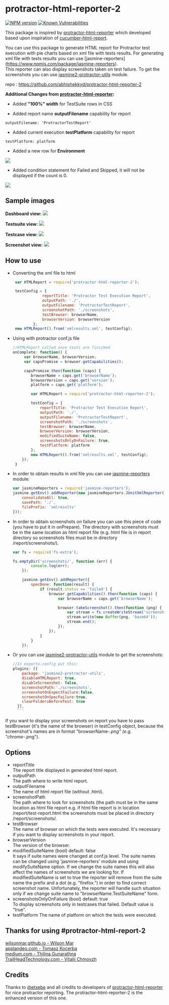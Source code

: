 protractor-html-reporter-2
=================================

[![NPM version](https://img.shields.io/npm/v/protractor-html-reporter-2.svg)](https://www.npmjs.com/package/protractor-html-reporter-2)
[![Known Vulnerabilities](https://snyk.io/test/github/abhishekkyd/protractor-html-reporter-2/badge.svg)](https://snyk.io/test/github/abhishekkyd/protractor-html-reporter-2)

This package is inspired by [protractor-html-reporter](https://github.com/etxebe/protractor-html-reporter) which developed based upon inspiration of [cucumber-html-report](https://www.npmjs.com/package/cucumber-html-reporter).

You can use this package to generate HTML report for Protractor test execution with pie charts based on xml file with tests results. For generating xml file with tests results you can use  [jasmine-reporters] (https://www.npmjs.com/package/jasmine-reporters).   
This reporter can also display screenshots taken on test failure. To get the screenshots you can use [jasmine2-protractor-utils](https://www.npmjs.com/package/jasmine2-protractor-utils) module.

repo : https://github.com/abhishekkyd/protractor-html-reporter-2

**Additional Changes from [protractor-html-reporter](https://github.com/etxebe/protractor-html-reporter):**

-  Added **"100%" width** for TestSuite rows in CSS

-  Added report name **outputFilename** capability for report

`outputFilename: 'ProtractorTestReport'`

-  Added current execution **testPlatform** capability for report

`testPlatform: platform`

-  Added a new row for **Environment**

<img src="https://raw.githubusercontent.com/abhishekkyd/protractor-html-reporter-2/master/images/Report-Dashboard.png" />

-  Added condition statement for Failed and Skipped, it will not be displayed if the count is 0.

<img src="https://raw.githubusercontent.com/abhishekkyd/protractor-html-reporter-2/master/images/Report-Dashboard.png" />


Sample images
----------------------------------
**Dashboard view:**
<img src="https://raw.githubusercontent.com/abhishekkyd/protractor-html-reporter-2/master/images/Report-Dashboard.png" />

**Testsuite view:**
<img src="https://raw.githubusercontent.com/abhishekkyd/protractor-html-reporter-2/master/images/Report-TestSuite.png" />

**Testcase view:**
<img src="https://raw.githubusercontent.com/abhishekkyd/protractor-html-reporter-2/master/images/Report-TestCase.png" />

**Screenshot view:**
<img src="https://raw.githubusercontent.com/abhishekkyd/protractor-html-reporter-2/master/images/Report-Screenshot.png" />

How to use
----------------------------------
* Converting the xml file to html
   ```javascript
    var HTMLReport = require('protractor-html-reporter-2');

	testConfig = {
                reportTitle: 'Protractor Test Execution Report',
                outputPath: './',
                outputFilename: 'ProtractorTestReport',
                screenshotPath: './screenshots',
                testBrowser: browserName,
                browserVersion: browserVersion
            };
    new HTMLReport().from('xmlresults.xml', testConfig);
    ```

* Using with protractor conf.js file

    ```javascript	
    //HTMLReport called once tests are finished
    onComplete: function() {
         var browserName, browserVersion;
         var capsPromise = browser.getCapabilities();

         capsPromise.then(function (caps) {
            browserName = caps.get('browserName');
            browserVersion = caps.get('version');
            platform = caps.get('platform');

            var HTMLReport = require('protractor-html-reporter-2');

			testConfig = {
                reportTitle: 'Protractor Test Execution Report',
                outputPath: './',
                outputFilename: 'ProtractorTestReport',
                screenshotPath: './screenshots',
                testBrowser: browserName,
                browserVersion: browserVersion,
                modifiedSuiteName: false,
                screenshotsOnlyOnFailure: true,
                testPlatform: platform
            };
            new HTMLReport().from('xmlresults.xml', testConfig);
        });
     }
     ```

* In order to obtain results in xml file you can use [jasmine-reporters](https://www.npmjs.com/package/jasmine-reporters) module:

    ```javascript
    var jasmineReporters = require('jasmine-reporters');
    jasmine.getEnv().addReporter(new jasmineReporters.JUnitXmlReporter({
        consolidateAll: true,
        savePath: './',
        filePrefix: 'xmlresults'
    }));
    ```
	
* In order to obtain screenshots on failure you can use this piece of code (you have to put it in onPrepare). The directory with screenshots must be in the same location as html report file (e.g. html file is in report directory so screenshots files must be in directory /report/screenshots/).

	```javascript
	var fs = require('fs-extra');
	
	fs.emptyDir('screenshots/', function (err) {
            console.log(err);
        });

        jasmine.getEnv().addReporter({
            specDone: function(result) {
                if (result.status == 'failed') {
                    browser.getCapabilities().then(function (caps) {
                        var browserName = caps.get('browserName');

                        browser.takeScreenshot().then(function (png) {
                            var stream = fs.createWriteStream('screenshots/' + browserName + '-' + result.fullName+ '.png');
                            stream.write(new Buffer(png, 'base64'));
                            stream.end();
                        });
                    });
                }
            }
        });
	```
* Or you can use [jasmine2-protractor-utils](https://www.npmjs.com/package/jasmine2-protractor-utils) module to get the screenshots:

	```javascript
	//In exports.config put this:
    plugins: [{
        package: 'jasmine2-protractor-utils',
        disableHTMLReport: true,
        disableScreenshot: false,
        screenshotPath:'./screenshots',
        screenshotOnExpectFailure:false,
        screenshotOnSpecFailure:true,
        clearFoldersBeforeTest: true
      }],
      ```
If you want to display your screenshots on report you have to pass testBrowser (it's the name of the browser) in testConfig object, because the screenshot's names are in format "browserName-*.png" (e.g. "chrome-*.png").

Options
----------------------------------      
* reportTitle  
The report title displayed in generated html report.  
* outputPath  
The path where to write html report.
* outputFilename  
The name of html report file (without .html).
* screenshotPath  
The path where to look for screenshots (the path must be in the same location as html file report e.g. if html file report is in location /report/test-report.html the screenshots must be placed in directory /report/screenshots/.
* testBrowser   
The name of browser on which the tests were executed. It's necessary if you want to display screenshots in your report.
* browserVersion   
The version of the browser.
*  modifiedSuiteName (bool) default: false  
It says if suite names were changed at conf.js level. The suite names can be changed using 'jasmine-reporters' module and using modifySuiteName option. If we change the suite names this will also affect the names of screenshots we are looking for. If modifiedSuiteName is set to true the reporter will remove from the suite name the prefix and a dot (e.g. "firefox.") in order to find correct screenshot name. Unfortunately, the reporter will handle such situation only if we change suite name to "browserName.TestSuiteName" form.
* screenshotsOnlyOnFailure (bool) default: true   
To display screenshots only in testcases that failed. Default value is "true".
* testPlatform 
The name of platform on which the tests were executed.

Thanks for using #protractor-html-report-2
----------------------------------------------
[wilsonmar.github.io - Wilson Mar](https://wilsonmar.github.io/protractor)  
[applandeo.com - Tomasz Kocerba](https://applandeo.com/blog/automated-testing-of-angular-application-using-protractor)  
[medium.com - Thilina Gunarathna](https://medium.com/@gtgunarathna/test-result-report-configuration-for-protractor-test-suite-c36f58b7b616)  
[TrailHeadTechnology.com - Vitalii Chmovzh](https://trailheadtechnology.com/ui-automation-testing-of-angular-apps-using-protractor-jasmine)

Credits
----------------------------------
Thanks to [@etxebe](https://github.com/etxebe) and all credits to developers of [protractor-html-reporter](https://github.com/etxebe/protractor-html-reporter) for nice protractor reporting. The protractor-html-reporter-2 is the enhanced  version of this one.
